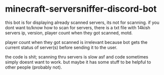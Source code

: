 # minecraft-serversniffer-discord-bot
this bot is for displaying already scanned servers, its not for scanning. if you dont want to/know how to scan for servers, there is a txt file with 14kish servers ip, version, player count when they got scanned, motd.

player count when they got scanned is irrelevant because bot gets the current status of server(s) before sending it to the user.

the code is shit; scanning thru servers is slow asf and code sometimes simply doesnt want to work. but maybe it has some stuff to be helpful to other people (probably not).
